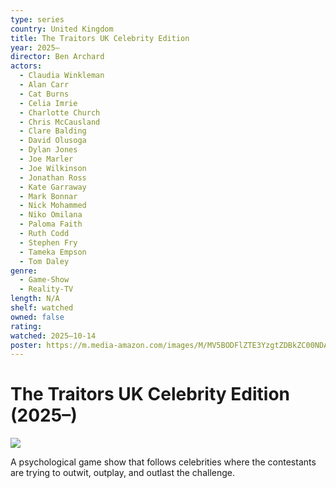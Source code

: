 ```yaml
---
type: series
country: United Kingdom
title: The Traitors UK Celebrity Edition
year: 2025–
director: Ben Archard
actors:
  - Claudia Winkleman
  - Alan Carr
  - Cat Burns
  - Celia Imrie
  - Charlotte Church
  - Chris McCausland
  - Clare Balding
  - David Olusoga
  - Dylan Jones
  - Joe Marler
  - Joe Wilkinson
  - Jonathan Ross
  - Kate Garraway
  - Mark Bonnar
  - Nick Mohammed
  - Niko Omilana
  - Paloma Faith
  - Ruth Codd
  - Stephen Fry
  - Tameka Empson
  - Tom Daley
genre:
  - Game-Show
  - Reality-TV
length: N/A
shelf: watched
owned: false
rating:
watched: 2025–10-14
poster: https://m.media-amazon.com/images/M/MV5BODFlZTE3YzgtZDBkZC00NDA2LWI2OGQtZWQ5MGY4MmFjZTYxXkEyXkFqcGc@._V1_SX300.jpg
---
```


# The Traitors UK Celebrity Edition (2025–)

![](https://m.media-amazon.com/images/M/MV5BODFlZTE3YzgtZDBkZC00NDA2LWI2OGQtZWQ5MGY4MmFjZTYxXkEyXkFqcGc@._V1_SX300.jpg)

A psychological game show that follows celebrities where the contestants are trying to outwit, outplay, and outlast the challenge.